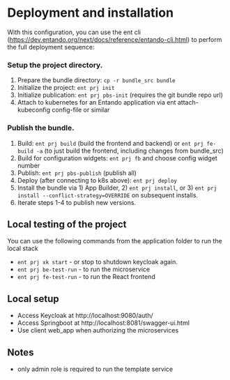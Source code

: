 # Deployment and installation
With this configuration, you can use the ent cli (https://dev.entando.org/next/docs/reference/entando-cli.html) to perform the full deployment sequence:

### Setup the project directory.
1. Prepare the bundle directory: `cp -r bundle_src bundle`
2. Initialize the project: `ent prj init`
3. Initialize publication: `ent prj pbs-init` (requires the git bundle repo url)
4. Attach to kubernetes for an Entando application via ent attach-kubeconfig config-file or similar

### Publish the bundle.
1. Build: `ent prj build` (build the frontend and backend) or `ent prj fe-build -a` (to just build the frontend, including changes from bundle_src)
2. Build for configuration widgets: `ent prj fb` and choose config widget number
2. Publish: `ent prj pbs-publish` (publish all)
3. Deploy (after connecting to k8s above): `ent prj deploy`
4. Install the bundle via 1) App Builder, 2) `ent prj install`, or 3) `ent prj install --conflict-strategy=OVERRIDE` on subsequent installs.
5. Iterate steps 1-4 to publish new versions.

## Local testing of the project
You can use the following commands from the application folder to run the local stack
* `ent prj xk start` - or stop to shutdown keycloak again.
* `ent prj be-test-run` - to run the microservice
* `ent prj fe-test-run` - to run the React frontend

## Local setup
* Access Keycloak at http://localhost:9080/auth/
* Access Springboot at http://localhost:8081/swagger-ui.html
* Use client web_app when authorizing the microservices

## Notes
* only admin role is required to run the template service 
